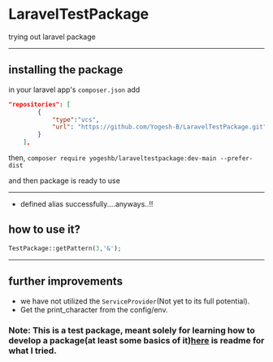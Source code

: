 # LaravelTestPackage
trying out laravel package

_____

## installing the package
in your laravel app's `composer.json` add
```json
"repositories": [
        {
            "type":"vcs",
            "url": "https://github.com/Yogesh-B/LaravelTestPackage.git"
        }
    ],
```
then,
`composer require yogeshb/laraveltestpackage:dev-main --prefer-dist`

and then package is ready to use

____
- defined alias successfully....anyways..!!
## how to use it?
```php
TestPackage::getPattern(3,'&');
```
____
## further improvements
- we have not utilized the `ServiceProvider`(Not yet to its full potential). 
- Get the print_character from the config/env.


### Note: This is a test package, meant solely for learning how to develop a package(at least some basics of it)[here](./developing.md) is readme for what I tried.
